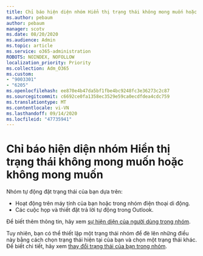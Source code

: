 ```yaml
---
title: Chỉ báo hiện diện nhóm Hiển thị trạng thái không mong muốn hoặc không mong muốn
ms.author: pebaum
author: pebaum
manager: scotv
ms.date: 08/20/2020
ms.audience: Admin
ms.topic: article
ms.service: o365-administration
ROBOTS: NOINDEX, NOFOLLOW
localization_priority: Priority
ms.collection: Adm_O365
ms.custom:
- "9003301"
- "6205"
ms.openlocfilehash: ee870e4b47da5bf1fbe4bc9248fc3e36273c2c87
ms.sourcegitcommit: c6692ce0fa1358ec3529e59ca0ecdfdea4cdc759
ms.translationtype: MT
ms.contentlocale: vi-VN
ms.lasthandoff: 09/14/2020
ms.locfileid: "47735941"
---
```

# <a name="teams-presence-indicator-shows-incorrect-or-unwanted-status"></a>Chỉ báo hiện diện nhóm Hiển thị trạng thái không mong muốn hoặc không mong muốn

Nhóm tự động đặt trạng thái của bạn dựa trên:

- Hoạt động trên máy tính của bạn hoặc trong nhóm điện thoại di động.
- Các cuộc họp và thiết đặt trả lời tự động trong Outlook.

Để biết thêm thông tin, hãy xem [sự hiện diện của người dùng trong nhóm](https://docs.microsoft.com/microsoftteams/presence-admins).  

Tuy nhiên, bạn có thể thiết lập một trạng thái nhóm để đè lên những điều này bằng cách chọn trạng thái hiện tại của bạn và chọn một trạng thái khác. Để biết chi tiết, hãy xem [thay đổi trạng thái của bạn trong nhóm](https://support.microsoft.com/office/change-your-status-in-teams-ce36ed14-6bc9-4775-a33e-6629ba4ff78e).